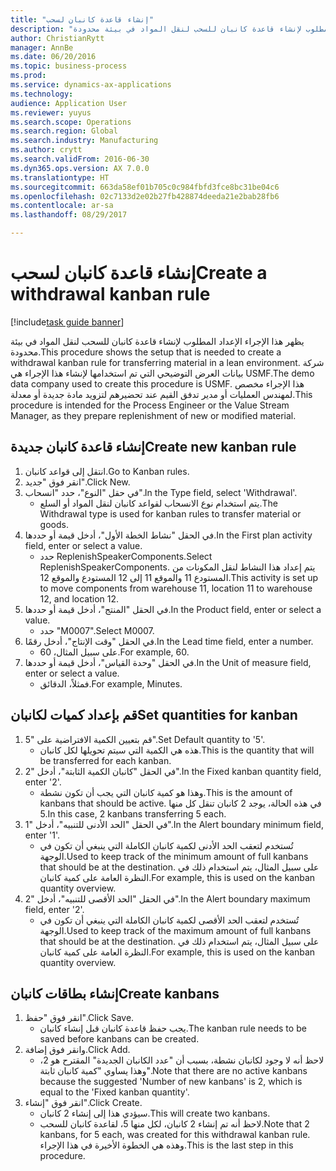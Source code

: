 ```yaml
--- 
title: "إنشاء قاعدة كانبان لسحب"
description: "يظهر هذا الإجراء الإعداد المطلوب لإنشاء قاعدة كانبان للسحب لنقل المواد في بيئة محدودة."
author: ChristianRytt
manager: AnnBe
ms.date: 06/20/2016
ms.topic: business-process
ms.prod: 
ms.service: dynamics-ax-applications
ms.technology: 
audience: Application User
ms.reviewer: yuyus
ms.search.scope: Operations
ms.search.region: Global
ms.search.industry: Manufacturing
ms.author: crytt
ms.search.validFrom: 2016-06-30
ms.dyn365.ops.version: AX 7.0.0
ms.translationtype: HT
ms.sourcegitcommit: 663da58ef01b705c0c984fbfd3fce8bc31be04c6
ms.openlocfilehash: 02c7133d2e02b27fb428874deeda21e2bab28fb6
ms.contentlocale: ar-sa
ms.lasthandoff: 08/29/2017

---
```

# <a name="create-a-withdrawal-kanban-rule"></a><span data-ttu-id="d6fe0-103">إنشاء قاعدة كانبان لسحب</span><span class="sxs-lookup"><span data-stu-id="d6fe0-103">Create a withdrawal kanban rule</span></span>

[!include[task guide banner](../../includes/task-guide-banner.md)]

<span data-ttu-id="d6fe0-104">يظهر هذا الإجراء الإعداد المطلوب لإنشاء قاعدة كانبان للسحب لنقل المواد في بيئة محدودة.</span><span class="sxs-lookup"><span data-stu-id="d6fe0-104">This procedure shows the setup that is needed to create a withdrawal kanban rule for transferring material in a lean environment.</span></span> <span data-ttu-id="d6fe0-105">شركة بيانات العرض التوضيحي التي تم استخدامها لإنشاء هذا الإجراء هي USMF.</span><span class="sxs-lookup"><span data-stu-id="d6fe0-105">The demo data company used to create this procedure is USMF.</span></span> <span data-ttu-id="d6fe0-106">هذا الإجراء مخصص لمهندس العمليات أو مدير تدفق القيم عند تحضيرهم لتزويد مادة جديدة أو معدلة.</span><span class="sxs-lookup"><span data-stu-id="d6fe0-106">This procedure is intended for the Process Engineer or the Value Stream Manager, as they prepare replenishment of new or modified material.</span></span>


## <a name="create-new-kanban-rule"></a><span data-ttu-id="d6fe0-107">إنشاء قاعدة كانبان جديدة</span><span class="sxs-lookup"><span data-stu-id="d6fe0-107">Create new kanban rule</span></span>
1. <span data-ttu-id="d6fe0-108">انتقل إلى قواعد كانبان.</span><span class="sxs-lookup"><span data-stu-id="d6fe0-108">Go to Kanban rules.</span></span>
2. <span data-ttu-id="d6fe0-109">انقر فوق "جديد".</span><span class="sxs-lookup"><span data-stu-id="d6fe0-109">Click New.</span></span>
3. <span data-ttu-id="d6fe0-110">في حقل "النوع"، حدد "انسحاب".</span><span class="sxs-lookup"><span data-stu-id="d6fe0-110">In the Type field, select 'Withdrawal'.</span></span>
    * <span data-ttu-id="d6fe0-111">يتم استخدام نوع الانسحاب لقواعد كانبان لنقل المواد أو السلع.</span><span class="sxs-lookup"><span data-stu-id="d6fe0-111">The Withdrawal type is used for kanban rules to transfer material or goods.</span></span>  
4. <span data-ttu-id="d6fe0-112">في الحقل "نشاط الخطة الأول"، أدخل قيمة أو حددها.</span><span class="sxs-lookup"><span data-stu-id="d6fe0-112">In the First plan activity field, enter or select a value.</span></span>
    * <span data-ttu-id="d6fe0-113">حدد ReplenishSpeakerComponents.</span><span class="sxs-lookup"><span data-stu-id="d6fe0-113">Select ReplenishSpeakerComponents.</span></span>   <span data-ttu-id="d6fe0-114">يتم إعداد هذا النشاط لنقل المكونات من المستودع 11 والموقع 11 إلى 12 المستودع والموقع 12.</span><span class="sxs-lookup"><span data-stu-id="d6fe0-114">This activity is set up to move components from warehouse 11, location 11 to warehouse 12, and location 12.</span></span>  
5. <span data-ttu-id="d6fe0-115">في الحقل "المنتج"، أدخل قيمة أو حددها.</span><span class="sxs-lookup"><span data-stu-id="d6fe0-115">In the Product field, enter or select a value.</span></span>
    * <span data-ttu-id="d6fe0-116">حدد "M0007".</span><span class="sxs-lookup"><span data-stu-id="d6fe0-116">Select M0007.</span></span>  
6. <span data-ttu-id="d6fe0-117">في الحقل "وقت الإنتاج‬"، أدخل رقمًا.</span><span class="sxs-lookup"><span data-stu-id="d6fe0-117">In the Lead time field, enter a number.</span></span>
    * <span data-ttu-id="d6fe0-118">على سبيل المثال، 60.</span><span class="sxs-lookup"><span data-stu-id="d6fe0-118">For example, 60.</span></span>  
7. <span data-ttu-id="d6fe0-119">في الحقل "وحدة القياس"، أدخل قيمة أو حددها.</span><span class="sxs-lookup"><span data-stu-id="d6fe0-119">In the Unit of measure field, enter or select a value.</span></span>
    * <span data-ttu-id="d6fe0-120">فمثلاً، الدقائق.</span><span class="sxs-lookup"><span data-stu-id="d6fe0-120">For example, Minutes.</span></span>  

## <a name="set-quantities-for-kanban"></a><span data-ttu-id="d6fe0-121">قم بإعداد كميات لكانبان</span><span class="sxs-lookup"><span data-stu-id="d6fe0-121">Set quantities for kanban</span></span>
1. <span data-ttu-id="d6fe0-122">قم بتعيين الكمية الافتراضية على "5".</span><span class="sxs-lookup"><span data-stu-id="d6fe0-122">Set Default quantity to '5'.</span></span>
    * <span data-ttu-id="d6fe0-123">هذه هي الكمية التي سيتم تحويلها لكل كانبان.</span><span class="sxs-lookup"><span data-stu-id="d6fe0-123">This is the quantity that will be transferred for each kanban.</span></span>  
2. <span data-ttu-id="d6fe0-124">في الحقل "كانبان الكمية الثابتة"، أدخل "2".</span><span class="sxs-lookup"><span data-stu-id="d6fe0-124">In the Fixed kanban quantity field, enter '2'.</span></span>
    * <span data-ttu-id="d6fe0-125">وهذا هو كمية كانبان التي يجب أن تكون نشطة.</span><span class="sxs-lookup"><span data-stu-id="d6fe0-125">This is the amount of kanbans that should be active.</span></span> <span data-ttu-id="d6fe0-126">في هذه الحالة، يوجد 2 كانبان تنقل كل منها 5.</span><span class="sxs-lookup"><span data-stu-id="d6fe0-126">In this case, 2 kanbans transferring 5 each.</span></span>  
3. <span data-ttu-id="d6fe0-127">في الحقل "الحد الأدنى للتنبيه"، أدخل "1".</span><span class="sxs-lookup"><span data-stu-id="d6fe0-127">In the Alert boundary minimum field, enter '1'.</span></span>
    * <span data-ttu-id="d6fe0-128">تُستخدم لتعقب الحد الأدنى لكمية كانبان الكاملة التي ينبغي أن تكون في الوجهة.</span><span class="sxs-lookup"><span data-stu-id="d6fe0-128">Used to keep track of the minimum amount of full kanbans that should be at the destination.</span></span> <span data-ttu-id="d6fe0-129">على سبيل المثال، يتم استخدام ذلك في النظرة العامة على كمية كانبان.</span><span class="sxs-lookup"><span data-stu-id="d6fe0-129">For example, this is used on the kanban quantity overview.</span></span>  
4. <span data-ttu-id="d6fe0-130">في الحقل "الحد الأقصى للتنبيه"، أدخل "2".</span><span class="sxs-lookup"><span data-stu-id="d6fe0-130">In the Alert boundary maximum field, enter '2'.</span></span>
    * <span data-ttu-id="d6fe0-131">تُستخدم لتعقب الحد الأقصى لكمية كانبان الكاملة التي ينبغي أن تكون في الوجهة.</span><span class="sxs-lookup"><span data-stu-id="d6fe0-131">Used to keep track of the maximum amount of full kanbans that should be at the destination.</span></span> <span data-ttu-id="d6fe0-132">على سبيل المثال، يتم استخدام ذلك في النظرة العامة على كمية كانبان.</span><span class="sxs-lookup"><span data-stu-id="d6fe0-132">For example, this is used on the kanban quantity overview.</span></span>  

## <a name="create-kanbans"></a><span data-ttu-id="d6fe0-133">إنشاء بطاقات كانبان</span><span class="sxs-lookup"><span data-stu-id="d6fe0-133">Create kanbans</span></span>
1. <span data-ttu-id="d6fe0-134">انقر فوق "حفظ".</span><span class="sxs-lookup"><span data-stu-id="d6fe0-134">Click Save.</span></span>
    * <span data-ttu-id="d6fe0-135">يجب حفظ قاعدة كانبان قبل إنشاء كانبان.</span><span class="sxs-lookup"><span data-stu-id="d6fe0-135">The kanban rule needs to be saved before kanbans can be created.</span></span>  
2. <span data-ttu-id="d6fe0-136">وانقر فوق إضافة.</span><span class="sxs-lookup"><span data-stu-id="d6fe0-136">Click Add.</span></span>
    * <span data-ttu-id="d6fe0-137">لاحظ أنه لا وجود لكانبان نشطة، بسبب أن "عدد الكانبان الجديدة" المقترح هو 2، وهذا يساوي "كمية كانبان ثابتة".</span><span class="sxs-lookup"><span data-stu-id="d6fe0-137">Note that there are no active kanbans because the suggested 'Number of new kanbans' is 2, which is equal to the 'Fixed kanban quantity'.</span></span>  
3. <span data-ttu-id="d6fe0-138">انقر فوق "إنشاء".</span><span class="sxs-lookup"><span data-stu-id="d6fe0-138">Click Create.</span></span>
    * <span data-ttu-id="d6fe0-139">سيؤدي هذا إلى إنشاء 2 كانبان.</span><span class="sxs-lookup"><span data-stu-id="d6fe0-139">This will create two kanbans.</span></span>  
    * <span data-ttu-id="d6fe0-140">لاحظ أنه تم إنشاء 2 كانبان، لكل منها 5، لقاعدة كانبان للسحب.</span><span class="sxs-lookup"><span data-stu-id="d6fe0-140">Note that 2 kanbans, for 5 each, was created for this withdrawal kanban rule.</span></span>  <span data-ttu-id="d6fe0-141">وهذه هي الخطوة الأخيرة في هذا الإجراء.</span><span class="sxs-lookup"><span data-stu-id="d6fe0-141">This is the last step in this procedure.</span></span>  


